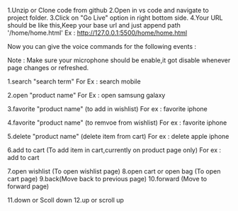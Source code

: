 1.Unzip or Clone code from github
2.Open in vs code and navigate to project folder.
3.Click on "Go Live" option in right bottom side.
4.Your URL should be like this,Keep your base url and just append path '/home/home.html'
Ex : http://127.0.0.1:5500/home/home.html


Now you can give the voice commands for the following events :

Note : Make sure your microphone should be enable,it got disable whenever page changes or refreshed.

1.search "search term"
For Ex : search mobile

2.open "product name"
For Ex : open samsung galaxy

3.favorite "product name" (to add in wishlist)
For ex : favorite iphone

4.favorite "product name" (to remvoe from wishlist)
For ex : favorite iphone

5.delete "product name" (delete item from cart)
For ex : delete apple iphone

6.add to cart (To add item in cart,currently on product page only) 
For ex : add to cart

7.open wishlist (To open wishlist page)
8.open cart or open bag (To open cart page)
9.back(Move back to previous page)
10.forward (Move to forward page)

11.down or Scoll down
12.up or scroll up
